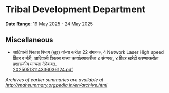 # Tribal Development Department

**Date Range**: 19 May 2025 - 24 May 2025


## Miscellaneous
- आदिवासी विकास विभाग (खुद्द) यांच्या करीता 22 संगणक, 4 Network Laser High speed  प्रिंटर  व मंत्री, आदिवासी विकास यांच्या कार्यालयाकरीता ४ संगणक, ४ प्रिंटर खरेदी करण्याकरीता  प्रशासकीय  मान्यता देणेबाबत.\
  [20250513114336036124.pdf](https://gr.maharashtra.gov.in/assets/public/20250513114336036124.pdf)


*Archives of earlier summaries are available at http://mahsummary.orgpedia.in/en/archive.html*
